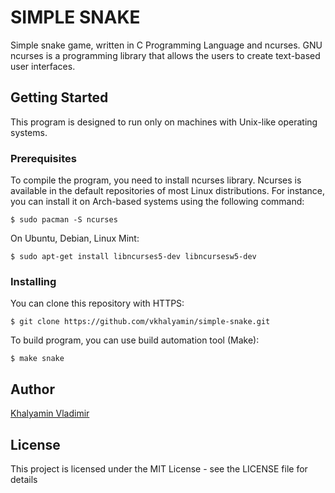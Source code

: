 # SIMPLE SNAKE

Simple snake game, written in C Programming Language and ncurses. GNU ncurses is a programming library that allows the users to create text-based user interfaces.

## Getting Started

This program is designed to run only on machines with Unix-like operating systems.

### Prerequisites

To compile the program, you need to install ncurses library. Ncurses is available in the default repositories of most Linux distributions. For instance, you can install it on Arch-based systems using the following command:

```
$ sudo pacman -S ncurses
```

On Ubuntu, Debian, Linux Mint:

```
$ sudo apt-get install libncurses5-dev libncursesw5-dev
```

### Installing

You can clone this repository with HTTPS:
```
$ git clone https://github.com/vkhalyamin/simple-snake.git
```

To build program, you can use build automation tool (Make):
```
$ make snake
```

## Author

[Khalyamin Vladimir](https://github.com/vkhalyamin)

## License

This project is licensed under the MIT License - see the LICENSE file for details

